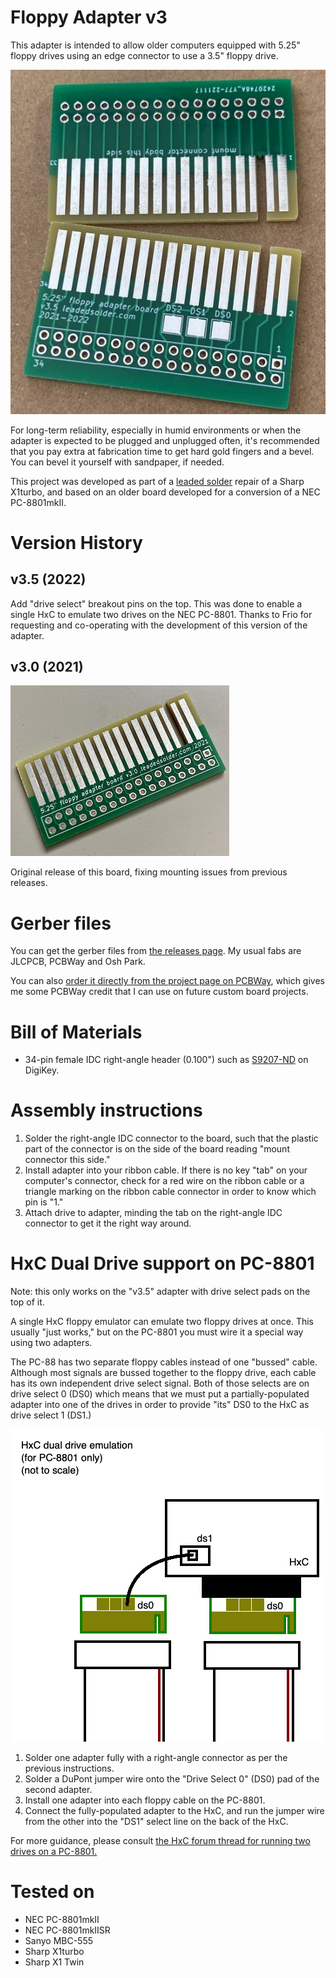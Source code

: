 # Floppy Adapter v3
This adapter is intended to allow older computers equipped with 5.25" floppy drives using an edge connector to use a 3.5" floppy drive.

![The floppy adapter board (v3.5), with HASL coating and no bevel.](images/version-3.5.jpg)

For long-term reliability, especially in humid environments or when the adapter is expected to be plugged and unplugged often, it's recommended that you pay extra at fabrication time to get hard gold fingers and a bevel. You can bevel it yourself with sandpaper, if needed.

This project was developed as part of a [leaded solder](https://www.leadedsolder.com/) repair of a Sharp X1turbo, and based on an older board developed for a conversion of a NEC PC-8801mkII.

# Version History
## v3.5 (2022)
Add "drive select" breakout pins on the top. This was done to enable a single HxC to emulate two drives on the NEC PC-8801. Thanks to Frio for requesting and co-operating with the development of this version of the adapter.

## v3.0 (2021)
![The floppy adapter board, with HASL coating and no bevel.](images/first-rev.jpg)

Original release of this board, fixing mounting issues from previous releases.

# Gerber files
You can get the gerber files from [the releases page](https://github.com/barbeque/floppy-edge-connector-adapter/releases/). My usual fabs are JLCPCB, PCBWay and Osh Park.

You can also [order it directly from the project page on PCBWay](https://www.pcbway.com/project/shareproject/5_25__Floppy_edge_connector_to_34_pin_3_5__floppy_drive_adapter.html), which gives me some PCBWay credit that I can use on future custom board projects.

# Bill of Materials
 * 34-pin female IDC right-angle header (0.100") such as [S9207-ND](https://www.digikey.ca/product-detail/en/sullins-connector-solutions/SFH11-PBPC-D17-RA-BK/S9207-ND/1990100) on DigiKey.

# Assembly instructions
 1. Solder the right-angle IDC connector to the board, such that the plastic part of the connector is on the side of the board reading "mount connector this side."
 2. Install adapter into your ribbon cable. If there is no key "tab" on your computer's connector, check for a red wire on the ribbon cable or a triangle marking on the ribbon cable connector in order to know which pin is "1."
 3. Attach drive to adapter, minding the tab on the right-angle IDC connector to get it the right way around.

# HxC Dual Drive support on PC-8801
Note: this only works on the "v3.5" adapter with drive select pads on the top of it.

A single HxC floppy emulator can emulate two floppy drives at once. This usually "just works," but on the PC-8801 you must wire it a special way using two adapters.

The PC-88 has two separate floppy cables instead of one "bussed" cable. Although most signals are bussed together to the floppy drive, each cable has its own independent drive select signal. Both of those selects are on drive select 0 (DS0) which means that we must put a partially-populated adapter into one of the drives in order to provide "its" DS0 to the HxC as drive select 1 (DS1.)

![The dual drive emulation configuration for PC-8801](images/dual-hxc-configuration-pc88.png)

 1. Solder one adapter fully with a right-angle connector as per the previous instructions.
 2. Solder a DuPont jumper wire onto the "Drive Select 0" (DS0) pad of the second adapter.
 3. Install one adapter into each floppy cable on the PC-8801.
 4. Connect the fully-populated adapter to the HxC, and run the jumper wire from the other into the "DS1" select line on the back of the HxC.

For more guidance, please consult [the HxC forum thread for running two drives on a PC-8801.](https://torlus.com/floppy/forum/viewtopic.php?t=502)

# Tested on
 - NEC PC-8801mkII
 - NEC PC-8801mkIISR
 - Sanyo MBC-555
 - Sharp X1turbo
 - Sharp X1 Twin

